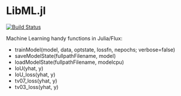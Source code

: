 # LibML.jl

[![Build Status](https://github.com/cirobr/LibML.jl/actions/workflows/CI.yml/badge.svg?branch=main)](https://github.com/cirobr/LibML.jl/actions/workflows/CI.yml?query=branch%3Amain)

Machine Learning handy functions in Julia/Flux:
* trainModel(model, data, optstate, lossfn, nepochs; verbose=false)
* saveModelState(fullpathFilename, model)
* loadModelState(fullpathFilename, modelcpu)
* IoU(yhat, y)
* IoU_loss(yhat, y)
* tv07_loss(yhat, y)
* tv03_loss(yhat, y)
